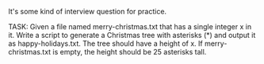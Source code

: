 It's some kind of interview question for practice.

TASK:
Given a file named merry-christmas.txt that has a single integer x in it.
Write a script to generate a Christmas tree with asterisks (\*) and output it as happy-holidays.txt.
The tree should have a height of x.
If merry-christmas.txt is empty, the height should be 25 asterisks tall.
